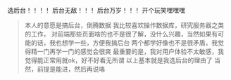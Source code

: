 选后台！！！！
后台无敌！！！
后台万岁！！！
开个玩笑嘿嘿嘿


>本人的意愿是搞后台，倒腾数据
>我比较喜欢操作数据库，研究服务器之类的工作，
>对前端那些页面啥的也不是很了解，没什么兴趣，当然如果有可能的话，我也想学一些，方便我搞后台
>两个都学好像也不是很矛盾，我觉得精一门再学一门的感觉会很爽
>最重要的是，我对用户体验不太敏感，我觉得能正常用就ok，好不好看无所谓
>以上基本就是我选后台的理由了
>当然，前提是能进，然后再说咯
